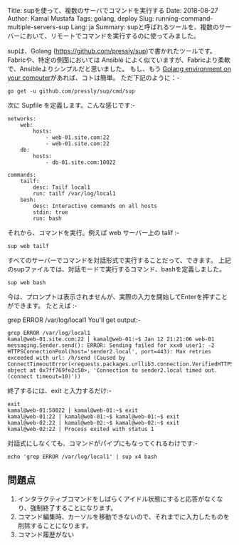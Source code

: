 Title: supを使って、複数のサーバでコマンドを実行する
Date: 2018-08-27
Author: Kamal Mustafa
Tags: golang, deploy
Slug: running-command-multiple-servers-sup
Lang: ja
Summary: supと呼ばれるツールを、複数のサーバーにおいて、リモートでコマンドを実行するのに使ってみました。

supは、Golang (https://github.com/pressly/sup)で書かれたツールです。
Fabricや、特定の側面においては Ansible によく似ていますが、Fabricより柔軟で、Ansibleよりシンプルだと思いました。
もし、もう [Golang environment on your computer](https://github.com/devkini/notes/wiki/Go)があれば、コトは簡単。
ただ下記のように：-


```
go get -u github.com/pressly/sup/cmd/sup
```

次に Supfile を定義します。こんな感じです:-

```
networks:
    web:
        hosts:
            - web-01.site.com:22
            - web-01.site.com:22
    db:
        hosts:
            - db-01.site.com:10022

commands:
    tailf:
        desc: Tailf local1
        run: tailf /var/log/local1
    bash:
        desc: Interactive commands on all hosts
        stdin: true
        run: bash
```

それから、コマンドを実行。例えば web サーバー上の talif :-

```
sup web tailf
```

すべてのサーバーでコマンドを対話形式で実行することだって、できます。 上記のsupファイルでは、対話モードで実行するコマンド、bashを定義しました。

```
sup web bash
```

今は、プロンプトは表示されませんが、実際の入力を開始してEnterを押すことができます。 
たとえば :-


grep ERROR /var/log/local1
You'll get output:-

```
grep ERROR /var/log/local1
kamal@web-01.site.com:22 | kamal@web-01:~$ Jan 12 21:21:06 web-01 messaging.Sender.send(): ERROR: Sending failed for xxx0 user1: -2 HTTPSConnectionPool(host='sender2.local', port=443): Max retries exceeded with url: /h/send (Caused by ConnectTimeoutError(<requests.packages.urllib3.connection.VerifiedHTTPSConnection object at 0x7ff769fe2c50>, 'Connection to sender2.local timed out. (connect timeout=10)'))
```

終了するには、exit と入力するだけ:-

```
exit
kamal@web-01:50022 | kamal@web-01:~$ exit
kamal@web-01:22 | kamal@web-01:~$ kamal@web-01:~$ exit
kamal@web-02:22 | kamal@web-02:~$ kamal@web-02:~$ exit
kamal@web-02:22 | Process exited with status 1
```

対話式にしなくても、コマンドがパイプにもなってくれるわけです:-

```
echo 'grep ERROR /var/log/local1' | sup x4 bash
```

## 問題点
1. インタラクティブコマンドをしばらくアイドル状態にすると応答がなくなり、強制終了することになります。
2. コマンド編集時、カーソルを移動できないので、それまでに入力したものを削除することになります。
3. コマンド履歴がない
